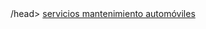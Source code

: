 <html>
  <head>
  <title> SERVICIOS JANAT
    </title>
      /head>
    <body>
            <a href='indice.html'>servicios mantenimiento automóviles</a>
    </body>
</html>


